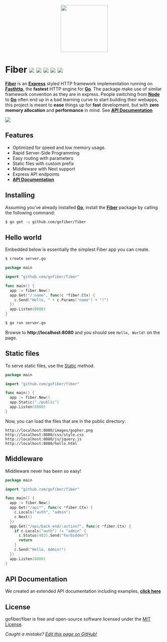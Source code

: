 <p align="center">
  <img height="150" src="https://gofiber.github.io/fiber/static/logo.jpg">
</p>
<!--
![](https://img.shields.io/github/issues/gofiber/fiber) 
![](https://img.shields.io/github/stars/gofiber/fiber) 
-->

# Fiber ![](https://img.shields.io/github/release/gofiber/fiber) ![](https://img.shields.io/github/languages/top/gofiber/fiber) ![](https://img.shields.io/github/languages/code-size/gofiber/fiber) ![](https://godoc.org/github.com/gofiber/fiber?status.svg) ![](https://goreportcard.com/badge/github.com/gofiber/fiber)

**[Fiber](https://github.com/gofiber/fiber)** is an **[Express](https://expressjs.com/en/4x/api.html)** styled HTTP framework implementation running on **[Fasthttp](https://github.com/valyala/fasthttp)**, the **fastest** HTTP engine for **[Go](https://golang.org/doc/)**. The package make use of similar framework convention as they are in express. People switching from **[Node](https://nodejs.org/en/about/)** to **[Go](https://golang.org/doc/)** often end up in a bad learning curve to start building their webapps, this project is meant to **ease** things up for **fast** development, but with **zero memory allocation** and **performance** in mind. See **[API Documentation](https://gofiber.github.io/fiber/)**

[![](https://gofiber.github.io/fiber/static/benchmarks/benchmark.png)](https://gofiber.github.io/fiber/#/benchmarks) 

## Features
* Optimized for speed and low memory usage.
* Rapid Server-Side Programming
* Easy routing with parameters
* Static files with custom prefix
* Middleware with Next support
* Express API endpoints
* **[API Documentation](https://gofiber.github.io/fiber/)**

## Installing
Assuming you’ve already installed **[Go](https://golang.org/doc/)**, install the **[Fiber](https://github.com/gofiber/fiber)** package by calling the following command:
```bash
$ go get -u github.com/gofiber/fiber
```

## Hello world
Embedded below is essentially the simplest Fiber app you can create.
```bash
$ create server.go
```
```go
package main

import "github.com/gofiber/fiber"

func main() {
  app := fiber.New()
  app.Get("/:name", func(c *fiber.Ctx) {
    c.Send("Hello, " + c.Params("name") + "!")
  })
  app.Listen(8080)
}
```
```bash
$ go run server.go
```
Browse to **http://localhost:8080** and you should see `Hello, World!` on the page.

## Static files
To serve static files, use the [Static](https://gofiber.github.io/fiber/#/?id=static-files) method.
```go
package main

import "github.com/gofiber/fiber"

func main() {
  app := fiber.New()
  app.Static("./public")
  app.Listen(8080)
}
```
Now, you can load the files that are in the public directory:
```shell
http://localhost:8080/images/gopher.png
http://localhost:8080/css/style.css
http://localhost:8080/js/jquery.js
http://localhost:8080/hello.html
```

## Middleware
Middleware never has been so easy!
```go
package main

import "github.com/gofiber/fiber"

func main() {
  app := fiber.New()
  app.Get("/api*", func(c *fiber.Ctx) {
    c.Locals("auth", "admin")
    c.Next()
  })
  app.Get("/api/back-end/:action?", func(c *fiber.Ctx) {
    if c.Locals("auth") != "admin" {
      c.Status(403).Send("Forbidden")
      return
    }
    c.Send("Hello, Admin!")
  })
  app.Listen(8080)
}
```

## API Documentation
We created an extended API documentation including examples, **[click here](https://gofiber.github.io/fiber/)**

## License
gofiber/fiber is free and open-source software licensed under the [MIT License](https://github.com/gofiber/fiber/edit/master/LICENSE).



*Caught a mistake? [Edit this page on GitHub!](https://github.com/gofiber/fiber/blob/master/README.md)*
